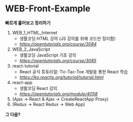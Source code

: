 # WEB-Front-Example

**빠르게 훑어보고 정리하기**<br>

1. WEB_1_HTML_Internet
    - 생활코딩 HTML 강의 (JS 강의를 위해 코드만 정리함)
    - *<https://opentutorials.org/course/3084>*
1. WEB_2_JavaScript
    - 생활코딩 JavaScript 기초 강의
    - *<https://opentutorials.org/course/3085>*
1. react-tutorial
    - React 공식 튜토리얼: Tic-Tac-Toe 개발을 통한 React 학습
    - *<https://ko.reactjs.org/tutorial/tutorial.html>*
1. react-app
    - 생활코딩 React 강의
    - *<https://opentutorials.org/module/4058>*
1. (Ajax -> React & Ajax -> CreateReactApp Proxy)
1. (Redux -> React Redux -> Web App)

**그 다음?**<br>